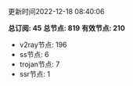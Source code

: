 更新时间2022-12-18 08:40:06

**总订阅: 45**
**总节点: 819**
**有效节点: 210**
- v2ray节点: 196
- ss节点: 6
- trojan节点: 7
- ssr节点: 1
